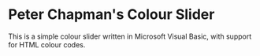 # Peter Chapman's Colour Slider

This is a simple colour slider written in Microsoft Visual Basic, with support for HTML colour codes.
